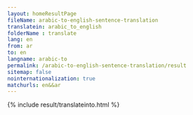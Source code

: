 ```yaml
---
layout: homeResultPage
fileName: arabic-to-english-sentence-translation
translatein: arabic_to_english
folderName : translate
lang: en
from: ar
to: en
langname: arabic-to
permalink: /arabic-to-english-sentence-translation/result
sitemap: false
nointernationalization: true
matchurls: en&&ar
---
```

{% include result/translateinto.html %}

<script src="/js/result/translation.js" data-foldername="{{page.folderName}}" data-lang="{{page.lang}}"></script>

